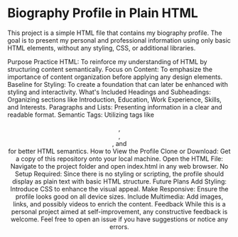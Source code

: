 # Biography Profile in Plain HTML
This project is a simple HTML file that contains my biography profile. The goal is to present my personal and professional information using only basic HTML elements, without any styling, CSS, or additional libraries.

Purpose
Practice HTML: To reinforce my understanding of HTML by structuring content semantically.
Focus on Content: To emphasize the importance of content organization before applying any design elements.
Baseline for Styling: To create a foundation that can later be enhanced with styling and interactivity.
What's Included
Headings and Subheadings: Organizing sections like Introduction, Education, Work Experience, Skills, and Interests.
Paragraphs and Lists: Presenting information in a clear and readable format.
Semantic Tags: Utilizing tags like <header>, <main>, <section>, and <footer> for better HTML semantics.
How to View the Profile
Clone or Download: Get a copy of this repository onto your local machine.
Open the HTML File: Navigate to the project folder and open index.html in any web browser.
No Setup Required: Since there is no styling or scripting, the profile should display as plain text with basic HTML structure.
Future Plans
Add Styling: Introduce CSS to enhance the visual appeal.
Make Responsive: Ensure the profile looks good on all device sizes.
Include Multimedia: Add images, links, and possibly videos to enrich the content.
Feedback
While this is a personal project aimed at self-improvement, any constructive feedback is welcome. Feel free to open an issue if you have suggestions or notice any errors.
